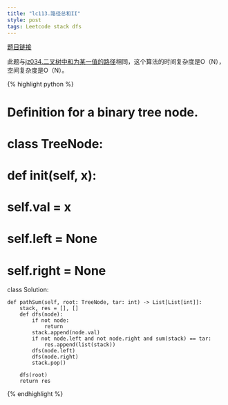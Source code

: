 ```yaml
---
title: "lc113.路径总和II"
style: post
tags: Leetcode stack dfs
---
```


[题目链接](https://leetcode-cn.com/problems/path-sum-ii/)

此题与[jz034.二叉树中和为某一值的路径](https://1e0ndavid.github.io/jz034/)相同，这个算法的时间复杂度是O（N），空间复杂度是O（N）。

{% highlight python %}

# Definition for a binary tree node.
# class TreeNode:
#     def __init__(self, x):
#         self.val = x
#         self.left = None
#         self.right = None

class Solution:

    def pathSum(self, root: TreeNode, tar: int) -> List[List[int]]:
        stack, res = [], []
        def dfs(node):
            if not node:
                return 
            stack.append(node.val)
            if not node.left and not node.right and sum(stack) == tar:
                res.append(list(stack))
            dfs(node.left)
            dfs(node.right)
            stack.pop()

        dfs(root)
        return res

{% endhighlight %}

